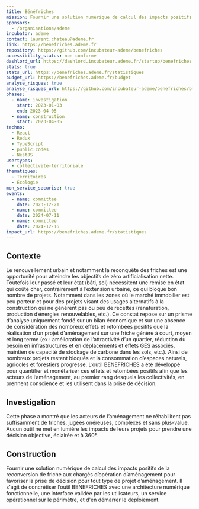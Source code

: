 ```yaml
---
title: Bénéfriches
mission: Fournir une solution numérique de calcul des impacts positifs de la reconversion de friches aux chargés d’opération d’aménagement pour favoriser la prise de décision (pour tout type de projet d’aménagement) et augmenter le nombre de reconversions
sponsors:
  - /organisations/ademe
incubator: ademe
contact: laurent.chateau@ademe.fr
link: https://benefriches.ademe.fr
repository: https://github.com/incubateur-ademe/benefriches
accessibility_status: non conforme
dashlord_url: https://dashlord.incubateur.ademe.fr/startup/benefriches
stats: true
stats_url: https://benefriches.ademe.fr/statistiques
budget_url: https://benefriches.ademe.fr/budget
analyse_risques: true
analyse_risques_url: https://github.com/incubateur-ademe/benefriches/blob/main/SECURITY.md
phases:
  - name: investigation
    start: 2023-01-03
    end: 2023-04-05
  - name: construction
    start: 2023-04-05
techno:
  - React
  - Redux
  - TypeScript
  - public.codes
  - NestJS
usertypes:
  - collectivite-territoriale
thematiques:
  - Territoires
  - Écologie
mon_service_securise: true
events:
  - name: committee
    date: 2023-12-21
  - name: committee
    date: 2024-07-11
  - name: committee
    date: 2024-12-16
impact_url: https://benefriches.ademe.fr/statistiques
---
```

## Contexte
Le renouvellement urbain et notamment la reconquête des friches est une opportunité pour atteindre les objectifs de zéro artificialisation nette.
Toutefois leur passé et leur état (bâti, sol) nécessitent une remise en état qui coûte cher, contrairement à l’extension urbaine, ce qui bloque bon nombre de projets. Notamment dans les zones où le marché immobilier est peu porteur et pour des projets visant des usages alternatifs à la construction qui ne génèrent pas ou peu de recettes (renaturation, production d’énergies renouvelables, etc.).
Ce constat repose sur un prisme d’analyse uniquement fondé sur un bilan économique et sur une absence de considération des nombreux effets et retombées positifs que la réalisation d’un projet d’aménagement sur une friche génère à court, moyen et long terme (ex : amélioration de l’attractivité d’un quartier, réduction du besoin en infrastructures et en déplacements et effets GES associés, maintien de capacité de stockage de carbone dans les sols, etc.).
Ainsi de nombreux projets restent bloqués et la consommation d’espaces naturels, agricoles et forestiers progresse.
L’outil BENEFRICHES a été développé pour quantifier et monétariser ces effets et retombées positifs afin que les acteurs de l’aménagement, au premier rang desquels les collectivités, en prennent conscience et les utilisent dans la prise de décision.

## Investigation
Cette phase a montré que les acteurs de l’aménagement ne réhabilitent pas suffisamment de friches, jugées onéreuses, complexes et sans plus-value.
Aucun outil ne met en lumière les impacts de leurs projets pour prendre une décision objective, éclairée et à 360°.


## Construction
Fournir une solution numérique de calcul des impacts positifs de la reconversion de friche aux chargés d’opération d’aménagement
pour favoriser la prise de décision pour tout type de projet d’aménagement.
Il s'agit de concrétiser l’outil BENEFRICHES avec  une architecture numérique fonctionnelle, une interface validée par les utilisateurs, un service opérationnel sur le périmètre, et d'en démarrer le déploiement.